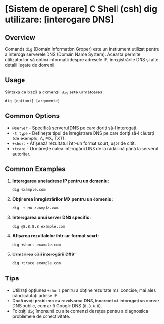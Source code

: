 # [Sistem de operare] C Shell (csh) dig utilizare: [interogare DNS]

## Overview
Comanda `dig` (Domain Information Groper) este un instrument utilizat pentru a interoga serverele DNS (Domain Name System). Aceasta permite utilizatorilor să obțină informații despre adresele IP, înregistrările DNS și alte detalii legate de domenii.

## Usage
Sintaxa de bază a comenzii `dig` este următoarea:

```
dig [opțiuni] [argumente]
```

## Common Options
- `@server` - Specifică serverul DNS pe care doriți să-l interogați.
- `-t type` - Definește tipul de înregistrare DNS pe care doriți să-l căutați (de exemplu, A, MX, TXT).
- `+short` - Afișează rezultatul într-un format scurt, ușor de citit.
- `+trace` - Urmărește calea interogării DNS de la rădăcină până la serverul autoritar.

## Common Examples
1. **Interogarea unei adrese IP pentru un domeniu:**
   ```bash
   dig example.com
   ```

2. **Obținerea înregistrărilor MX pentru un domeniu:**
   ```bash
   dig -t MX example.com
   ```

3. **Interogarea unui server DNS specific:**
   ```bash
   dig @8.8.8.8 example.com
   ```

4. **Afișarea rezultatelor într-un format scurt:**
   ```bash
   dig +short example.com
   ```

5. **Urmărirea căii interogării DNS:**
   ```bash
   dig +trace example.com
   ```

## Tips
- Utilizați opțiunea `+short` pentru a obține rezultate mai concise, mai ales când căutați adrese IP.
- Dacă aveți probleme cu rezolvarea DNS, încercați să interogați un server DNS public, cum ar fi Google DNS (`8.8.8.8`).
- Folosiți `dig` împreună cu alte comenzi de rețea pentru a diagnostica problemele de conectivitate.